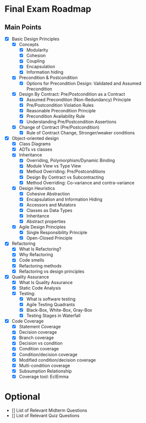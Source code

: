 # Final Exam Roadmap

## Main Points

- [X] Basic Design Principles
  - [X] Concepts 
    - [X] Modularity
    - [X] Cohesion
    - [X] Coupling
    - [X] Encapsulation
    - [X] Information hiding
  - [X] Precondition & Postcondition
    - [X] Options for Precondition Design: Validated and Assumed Precondition
  - [X] Design By Contract: Pre/Postcondition as a Contract
    - [X] Assumed Precondition (Non-Redundancy) Principle
    - [X] Pre/Postcondition Violation Rules
    - [X] Reasonable Precondition Principle
    - [X] Precondition Availability Rule
    - [X] Understanding Pre/Postcondition Assertions
  - [X] Change of Contract (Pre/Postcondition) 
    - [X] Rule of Contract Change, Stronger/weaker conditions
- [X] Object-oriented design
  - [X] Class Diagrams 
  - [X] ADTs vs classes
  - [X] Inheritance
    - [X] Overriding, Polymorphism/Dynamic Binding
    - [X] Module View vs Type View
    - [X] Method Overriding: Pre/Postconditions
    - [X] Design By Contract vs Subcontracting
    - [X] Method Overriding: Co-variance and contra-variance
  - [X] Design Heuristics
    - [X] Cohesive Abstraction
    - [X] Encapsulation and Information Hiding
    - [X] Accessors and Mutators
    - [X] Classes as Data Types
    - [X] Inheritance
    - [X] Abstract properties
  - [X] Agile Design Principles
    - [X] Single Responsibility Principle
    - [X] Open-Closed Principle
- [X] Refactoring
  - [X] What Is Refactoring?
  - [X] Why Refactoring
  - [X] Code smells
  - [X] Refactoring methods
  - [X] Refactoring vs design principles
- [X] Quality Assurance
  - [X] What Is Quality Assurance
  - [X] Static Code Analysis
  - [X] Testing: 
    - [X] What is software testing
    - [X] Agile Testing Quadrants
    - [X] Black-Box, White-Box, Gray-Box
    - [X] Testing Stages in Waterfall
- [X] Code Coverage
  - [X] Statement Coverage
  - [X] Decision coverage
  - [X] Branch coverage 
  - [X] Decision vs condition
  - [X] Condition coverage
  - [X] Condition/decision coverage
  - [X] Modified condition/decision coverage
  - [X] Multi-condition coverage
  - [X] Subsumption Relationship 
  - [X] Coverage tool: EclEmma

# Optional

- [] List of Relevant Midterm Questions
- [] List of Relevant Quiz Questions
